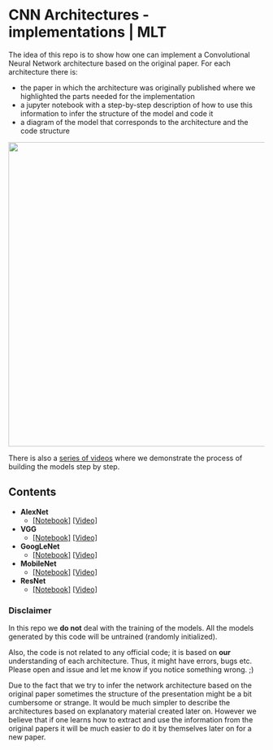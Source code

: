 # CNN Architectures - implementations | MLT
The idea of this repo is to show how one can implement a Convolutional Neural Network architecture based on the original paper. For each architecture there is:

- the paper in which the architecture was originally published where we highlighted the parts needed for the implementation
- a jupyter notebook with a step-by-step description of how to use this information to infer the structure of the model and code it
- a diagram of the model that corresponds to the architecture and the code structure

<p align="center"><img src="https://github.com/Machine-Learning-Tokyo/CNN-Architectures/blob/master/Implementations/Diagrams/Diagrams.svg" width="600"></p>

There is also a [series of videos](https://www.youtube.com/watch?v=rFpzCPcI6O0&list=PLaPdEEY26UXyE3UchW0C742xh542yh0yI) where we demonstrate the process of building the models step by step.

## Contents
- **AlexNet** 
  - [[Notebook]](https://github.com/Machine-Learning-Tokyo/CNN-Architectures/tree/master/Implementations/AlexNet) [[Video]](https://www.youtube.com/watch?v=rFpzCPcI6O0&list=PLaPdEEY26UXyE3UchW0C742xh542yh0yI)
- **VGG**
  - [[Notebook]](https://github.com/Machine-Learning-Tokyo/CNN-Architectures/tree/master/Implementations/VGGNet) [[Video]](https://www.youtube.com/watch?v=PUo73nnHY68&list=PLaPdEEY26UXyE3UchW0C742xh542yh0yI&index=2)
- **GoogLeNet**
  - [[Notebook]](https://github.com/Machine-Learning-Tokyo/CNN-Architectures/tree/master/Implementations/GoogLeNet) [[Video]](https://www.youtube.com/watch?v=fq2srEX7VV0&list=PLaPdEEY26UXyE3UchW0C742xh542yh0yI&index=4&t=0s)
- **MobileNet**
  - [[Notebook]](https://github.com/Machine-Learning-Tokyo/CNN-Architectures/tree/master/Implementations/MobileNet) [[Video]](https://www.youtube.com/watch?v=ATXx6cTGquE&list=PLaPdEEY26UXyE3UchW0C742xh542yh0yI&index=4)
- **ResNet**
  - [[Notebook]](https://github.com/Machine-Learning-Tokyo/CNN-Architectures/tree/master/Implementations/ResNet) [[Video]](https://www.youtube.com/watch?v=oeIMmtUroi0&list=PLaPdEEY26UXyE3UchW0C742xh542yh0yI&index=5)

### Disclaimer

In this repo we **do not** deal with the training of the models.
All the models generated by this code will be untrained (randomly initialized).

Also, the code is not related to any official code; it is based on **our** understanding of each architecture.
Thus, it might have errors, bugs etc. Please open and issue and let me know if you notice something wrong. ;)

Due to the fact that we try to infer the network architecture based on the original paper sometimes the structure of the presentation might be a bit cumbersome or strange. It would be much simpler to describe the architectures based on explanatory material created later on. However we believe that if one learns how to extract and use the information from the original papers it will be much easier to do it by themselves later on for a new paper.

